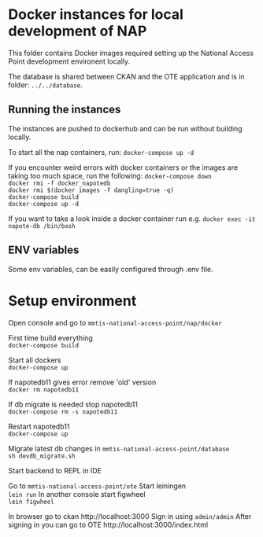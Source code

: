 # Docker instances for local development of NAP

This folder contains Docker images required setting up the National Access Point
development environent locally.

The database is shared between CKAN and the OTE application and is in folder: `../../database`.

## Running the instances

The instances are pushed to dockerhub and can be run without building locally.

To start all the nap containers, run:
`docker-compose up -d`

If you encounter weird errors with docker containers or the images are taking too much space, run the following:
`docker-compose down`  
`docker rmi -f docker_napotedb`  
`docker rmi $(docker images -f dangling=true -q)`  
`docker-compose build`  
`docker-compose up -d`  

If you want to take a look inside a docker container run e.g.
`docker exec -it napote-db /bin/bash`

## ENV variables

Some env variables, can be easily configured through .env file.

# Setup environment
Open console and go to `mmtis-national-access-point/nap/docker`

First time build everything  
`docker-compose build`

Start all dockers  
`docker-compose up`

If napotedb11 gives error remove 'old' version  
`docker rm napotedb11`

If db migrate is needed stop napotedb11  
`docker-compose rm -s napotedb11`

Restart napotedb11  
`docker-compose up`

Migrate latest db changes in `mmtis-national-access-point/database`  
`sh devdb_migrate.sh`

Start backend to REPL in IDE

Go to `mmtis-national-access-point/ote`
Start leiningen  
`lein run`
In another console start figwheel  
`lein figwheel`

In browser go to ckan http://localhost:3000
Sign in using `admin/admin`
After signing in you can go to OTE http://localhost:3000/index.html
   
